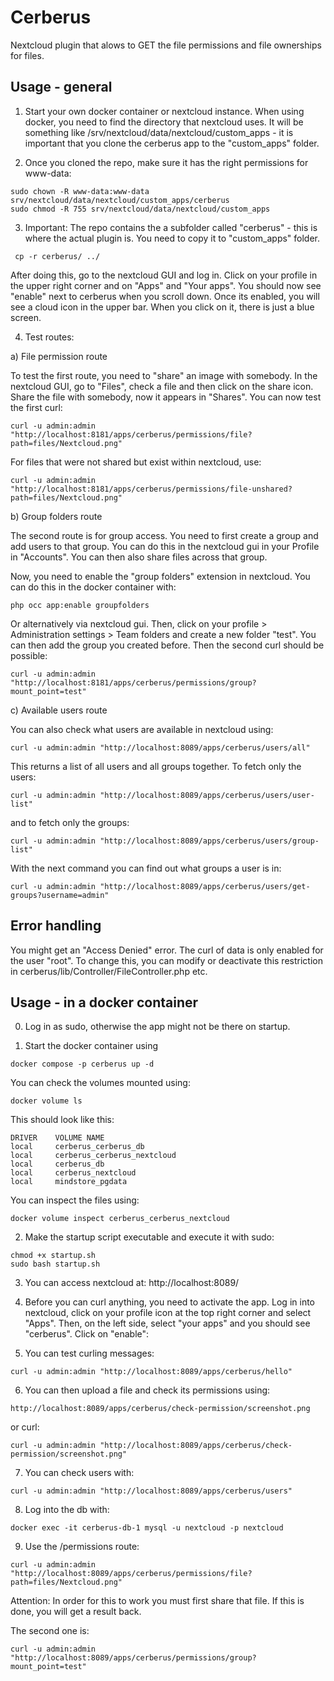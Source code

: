 # Cerberus

Nextcloud plugin that alows to GET the file permissions and file ownerships for files.

## Usage - general

1. Start your own docker container or nextcloud instance. When using docker, you need to find the directory that nextcloud uses. It will be something like /srv/nextcloud/data/nextcloud/custom_apps - it is important that you clone the cerberus app to the "custom_apps" folder.

2. Once you cloned the repo, make sure it has the right permissions for www-data:

```
sudo chown -R www-data:www-data srv/nextcloud/data/nextcloud/custom_apps/cerberus
sudo chmod -R 755 srv/nextcloud/data/nextcloud/custom_apps
```

3. Important: The repo contains the a subfolder called "cerberus" - this is where the actual plugin is. You need to copy it to "custom_apps" folder.

```
 cp -r cerberus/ ../
```

After doing this, go to the nextcloud GUI and log in. Click on your profile in the upper right corner and on "Apps" and "Your apps". You should now see "enable" next to cerberus when you scroll down. Once its enabled, you will see a cloud icon in the upper bar. When you click on it, there is just a blue screen.

4. Test routes:

a) File permission route

To test the first route, you need to "share" an image with somebody. In the nextcloud GUI, go to "Files", check a file and then click on the share icon. Share the file with somebody, now it appears in "Shares". You can now test the first curl:

```
curl -u admin:admin "http://localhost:8181/apps/cerberus/permissions/file?path=files/Nextcloud.png"
```

For files that were not shared but exist within nextcloud, use: 

```
curl -u admin:admin "http://localhost:8181/apps/cerberus/permissions/file-unshared?path=files/Nextcloud.png"
```

b) Group folders route

The second route is for group access. You need to first create a group and add users to that group. You can do this in the nextcloud gui in your Profile in "Accounts". You can then also share files across that group.

Now, you need to enable the "group folders" extension in nextcloud. You can do this in the docker container with:

```
php occ app:enable groupfolders
```

Or alternatively via nextcloud gui. Then, click on your profile > Administration settings > Team folders and create a new folder "test". You can then add the group you created before. Then the second curl should be possible:

```
curl -u admin:admin "http://localhost:8181/apps/cerberus/permissions/group?mount_point=test"
```

c) Available users route

You can also check what users are available in nextcloud using:

```
curl -u admin:admin "http://localhost:8089/apps/cerberus/users/all"
```

This returns a list of all users and all groups together. To fetch only the users:

```
curl -u admin:admin "http://localhost:8089/apps/cerberus/users/user-list"
```

and to fetch only the groups:

```
curl -u admin:admin "http://localhost:8089/apps/cerberus/users/group-list"
```

With the next command you can find out what groups a user is in: 
```
curl -u admin:admin "http://localhost:8089/apps/cerberus/users/get-groups?username=admin"
```

## Error handling

You might get an "Access Denied" error. The curl of data is only enabled for the user "root". To change this, you can modify or deactivate this restriction in cerberus/lib/Controller/FileController.php etc.

## Usage - in a docker container

0. Log in as sudo, otherwise the app might not be there on startup.

1. Start the docker container using

```
docker compose -p cerberus up -d
```

You can check the volumes mounted using:

```
docker volume ls
```

This should look like this:

```
DRIVER    VOLUME NAME
local     cerberus_cerberus_db
local     cerberus_cerberus_nextcloud
local     cerberus_db
local     cerberus_nextcloud
local     mindstore_pgdata
```

You can inspect the files using:

```
docker volume inspect cerberus_cerberus_nextcloud
```

2. Make the startup script executable and execute it with sudo:

```
chmod +x startup.sh
sudo bash startup.sh
```

3. You can access nextcloud at: http://localhost:8089/

4. Before you can curl anything, you need to activate the app. Log in into nextcloud, click on your profile icon at the top right corner and select "Apps". Then, on the left side, select "your apps" and you should see "cerberus". Click on "enable":

5. You can test curling messages:

```
curl -u admin:admin "http://localhost:8089/apps/cerberus/hello"
```

6. You can then upload a file and check its permissions using:

```
http://localhost:8089/apps/cerberus/check-permission/screenshot.png
```

or curl:

```
curl -u admin:admin "http://localhost:8089/apps/cerberus/check-permission/screenshot.png"
```

7. You can check users with:

```
curl -u admin:admin "http://localhost:8089/apps/cerberus/users"
```

8. Log into the db with:

```
docker exec -it cerberus-db-1 mysql -u nextcloud -p nextcloud
```

9. Use the /permissions route:

```
curl -u admin:admin "http://localhost:8089/apps/cerberus/permissions/file?path=files/Nextcloud.png"
```

Attention: In order for this to work you must first share that file. If this is done, you will get a result back.

The second one is:

```
curl -u admin:admin "http://localhost:8089/apps/cerberus/permissions/group?mount_point=test"
```
